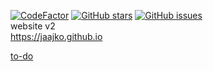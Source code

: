 <a href="https://www.codefactor.io/repository/github/jaajko/jaajko.github.io"><img src="https://www.codefactor.io/repository/github/jaajko/jaajko.github.io/badge" alt="CodeFactor" /></a>
<a href="https://github.com/jaajko/jaajko.github.io/stargazers"><img alt="GitHub stars" src="https://img.shields.io/github/stars/jaajko/jaajko.github.io"></a>
<a href="https://github.com/jaajko/jaajko.github.io/issues"><img alt="GitHub issues" src="https://img.shields.io/github/issues/jaajko/jaajko.github.io"></a>
<br>
website v2 <br>
https://jaajko.github.io <br>

<a href="https://github.com/users/jaajko/projects/1">to-do</a>
